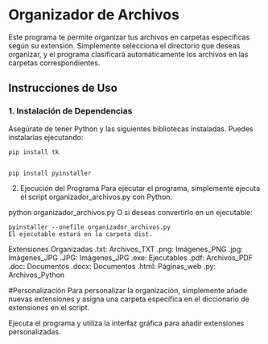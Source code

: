 # Organizador de Archivos

Este programa te permite organizar tus archivos en carpetas específicas según su extensión. Simplemente selecciona el directorio que deseas organizar, y el programa clasificará automáticamente los archivos en las carpetas correspondientes.

## Instrucciones de Uso

### 1. Instalación de Dependencias

Asegúrate de tener Python y las siguientes bibliotecas instaladas. Puedes instalarlas ejecutando:

```
pip install tk


pip install pyinstaller
```

2. Ejecución del Programa
Para ejecutar el programa, simplemente ejecuta el script organizador_archivos.py con Python:


python organizador_archivos.py
O si deseas convertirlo en un ejecutable:

```
pyinstaller --onefile organizador_archivos.py
El ejecutable estará en la carpeta dist.

```

Extensiones Organizadas
.txt: Archivos_TXT
.png: Imágenes_PNG
.jpg: Imágenes_JPG
.JPG: Imágenes_JPG
.exe: Ejecutables
.pdf: Archivos_PDF
.doc: Documentos
.docx: Documentos
.html: Páginas_web
.py: Archivos_Python

#Personalización
Para personalizar la organización, simplemente añade nuevas extensiones y asigna una carpeta específica en el diccionario de extensiones en el script.

Ejecuta el programa y utiliza la interfaz gráfica para añadir extensiones personalizadas.

